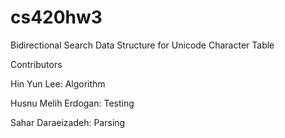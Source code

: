 # cs420hw3
Bidirectional Search Data Structure for Unicode Character Table

Contributors

Hin Yun Lee: Algorithm

Husnu Melih Erdogan: Testing

Sahar Daraeizadeh: Parsing
